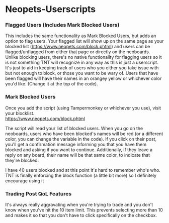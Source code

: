 # Neopets-Userscripts
 ### Flagged Users (Includes Mark Blocked Users)
 This includes the same functionality as Mark Blocked Users, but adds an option to flag users. Your flagged list will show up on the same page as your blocked list (https://www.neopets.com/block.phtml) and users can be flagged/unflagged from either that page or directly on the neoboards. Unlike blocking users, there's no native functionality for flagging users so it is not something TNT will recognize in any way as this is just a userscript. It's just to aid in keeping track of users who you either you take issue with but not enough to block, or those you want to be wary of. Users that have been flagged will have their names in an orangey yellow or whichever color you'd like. (Change it at the top of the code). 

 ### Mark Blocked Users
 Once you add the script (using Tampermonkey or whichever you use), visit your blocklist. <br>
 https://www.neopets.com/block.phtml

 The script will read your list of blocked users. When you go on the neoboards, users who have been blocked's names will be red (or a different color, you can change the variable in the code). If you click on their post, you'll get a confirmation message informing you that you have them blocked and asking if you want to continue. Additionally, if they leave a reply on any board, their name will be that same color, to indicate that they're blocked. 

 I have 40 users blocked and at this point it's hard to remember who's who. TNT is finally enforcing the block function (a little bit more) so I definitely encourage using it

 ### Trading Post QoL Features
 It's always really aggravating when you're trying to trade and you don't know when you've hit the 10 item limit. This prevents selecting more than 10 and makes it so that you don't have to click specifically on the checkbox. 

